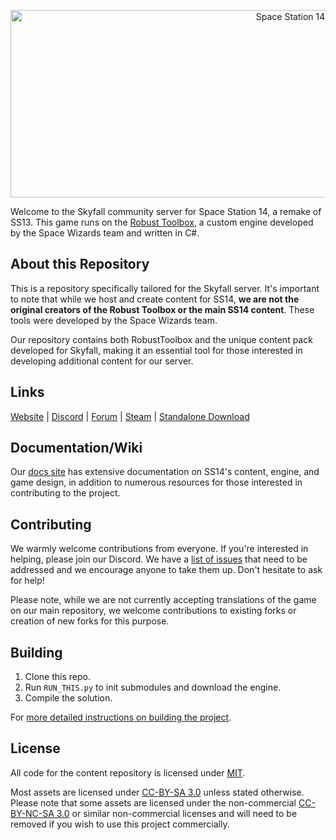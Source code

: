 <p align="center"> 
  <img alt="Space Station 14" width="880" height="300" src="https://raw.githubusercontent.com/space-wizards/asset-dump/de329a7898bb716b9d5ba9a0cd07f38e61f1ed05/github-logo.svg" />
</p>

Welcome to the Skyfall community server for Space Station 14, a remake of SS13. This game runs on the [Robust Toolbox](https://github.com/space-wizards/RobustToolbox), a custom engine developed by the Space Wizards team and written in C#.

## About this Repository

This is a repository specifically tailored for the Skyfall server. It's important to note that while we host and create content for SS14, **we are not the original creators of the Robust Toolbox or the main SS14 content**. These tools were developed by the Space Wizards team.

Our repository contains both RobustToolbox and the unique content pack developed for Skyfall, making it an essential tool for those interested in developing additional content for our server.

## Links

[Website](https://spacestation14.io/) | [Discord](https://discord.ss14.io/) | [Forum](https://forum.spacestation14.io/) | [Steam](https://store.steampowered.com/app/1255460/Space_Station_14/) | [Standalone Download](https://spacestation14.io/about/nightlies/)

## Documentation/Wiki

Our [docs site](https://docs.spacestation14.io/) has extensive documentation on SS14's content, engine, and game design, in addition to numerous resources for those interested in contributing to the project.

## Contributing

We warmly welcome contributions from everyone. If you're interested in helping, please join our Discord. We have a [list of issues](https://github.com/space-wizards/space-station-14-content/issues) that need to be addressed and we encourage anyone to take them up. Don't hesitate to ask for help!

Please note, while we are not currently accepting translations of the game on our main repository, we welcome contributions to existing forks or creation of new forks for this purpose.

## Building

1. Clone this repo.
2. Run `RUN_THIS.py` to init submodules and download the engine.
3. Compile the solution.

For [more detailed instructions on building the project](https://docs.spacestation14.io/getting-started/dev-setup).

## License

All code for the content repository is licensed under [MIT](https://github.com/space-wizards/space-station-14/blob/master/LICENSE.TXT).

Most assets are licensed under [CC-BY-SA 3.0](https://creativecommons.org/licenses/by-sa/3.0/) unless stated otherwise. Please note that some assets are licensed under the non-commercial [CC-BY-NC-SA 3.0](https://creativecommons.org/licenses/by-nc-sa/3.0/) or similar non-commercial licenses and will need to be removed if you wish to use this project commercially.
